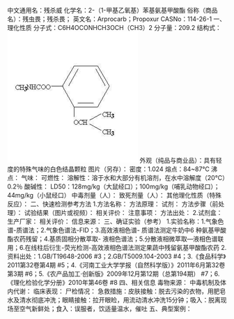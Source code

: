 中文通用名：残杀威
化学名：2-（1-甲基乙氧基）苯基氨基甲酸酯
俗称（商品名）：残虫畏；残杀畏；
英文名：Arprocarb；Propoxur
CASNo：114-26-1
一、理化性质
分子式：C6H4OCONHCH3OCH（CH3）2
分子量：209.2
结构式：![结构式](./assets/duwu/残杀威/@0结构式.jpg)
外观（纯品与商业品）：具有轻度的特殊气味的白色结晶颗粒
图片（另存）：
密度：1.024
熔点：84~87℃
沸点：
气味：
可燃性：
溶解性：溶于水和大部分有机溶剂，在水中溶解度（20℃）0.2％
酸碱性：
LD50：128mg/kg（大鼠经口）；100mg/kg（哺乳动物经口）；44mg/kg（小鼠经口）
中毒剂量（人）：
致死剂量（人）：
其他理化性质（特殊反应）：
二、快速检测参考方法
1.方法名称：
方法原理：
试剂：
方法步骤（前处理）：
试验结果（图片或视频）：
相关评价：
注意事项：
方法出处：
2.试剂盒：
生产厂家：
相关评价：
信息来源：
三、确证实验（参考）
1.实验名称：1.气象色谱-质谱法；2.气象色谱法-FID；3.高效液相色谱- 质谱法测定牛奶中6 种氨基甲酸酯农药残留；4.基质固相分散萃取- 液相色谱法；5.分散液相微萃取—液相色谱联用；6.在线柱后衍生-荧光检测-高效液相色谱法测定果蔬中残留氨基甲酸酯农药
2.资料出处：1.GB/T19648-2006 #3；2.GB/T5009.104-2003 #4；3.《食品科学》2011第32卷第4期 #5；4.《河南工业大学学报（自然科学版）》2011年6月第32卷第3期 #6；5.《农产品加工·创新版》2009年12月第12期（总第194期） #7；6.《理化检验化学分册》2010年第46卷 #8
四、相关信息
毒物来源：
中毒机制及体内代谢：
临床表现：
尸检情况：
急救措施：皮肤接触：脱去污染的衣物，用肥皂水及清水彻底冲洗；眼睛接触：拉开眼睑，用流动清水冲洗15分钟；吸入：脱离现场至空气新鲜处；食入：误服者，饮适量温水，催吐
五、典型案例：
